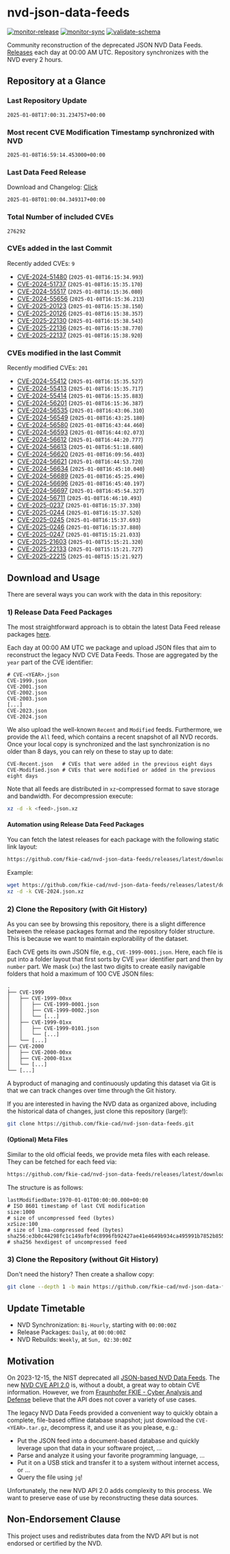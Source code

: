 # nvd-json-data-feeds

[![monitor-release](https://github.com/fkie-cad/nvd-json-data-feeds/actions/workflows/monitor_release.yml/badge.svg)](https://github.com/fkie-cad/nvd-json-data-feeds/actions/workflows/monitor_release.yml)
[![monitor-sync](https://github.com/fkie-cad/nvd-json-data-feeds/actions/workflows/monitor_sync.yml/badge.svg)](https://github.com/fkie-cad/nvd-json-data-feeds/actions/workflows/monitor_sync.yml)
[![validate-schema](https://github.com/fkie-cad/nvd-json-data-feeds/actions/workflows/validate_schema.yml/badge.svg)](https://github.com/fkie-cad/nvd-json-data-feeds/actions/workflows/validate_schema.yml)

Community reconstruction of the deprecated JSON NVD Data Feeds.
[Releases](https://github.com/fkie-cad/nvd-json-data-feeds/releases/latest) each day at 00:00 AM UTC.
Repository synchronizes with the NVD every 2 hours.

## Repository at a Glance

### Last Repository Update

```plain
2025-01-08T17:00:31.234757+00:00
```

### Most recent CVE Modification Timestamp synchronized with NVD

```plain
2025-01-08T16:59:14.453000+00:00
```

### Last Data Feed Release

Download and Changelog: [Click](https://github.com/fkie-cad/nvd-json-data-feeds/releases/latest)

```plain
2025-01-08T01:00:04.349317+00:00
```

### Total Number of included CVEs

```plain
276292
```

### CVEs added in the last Commit

Recently added CVEs: `9`

- [CVE-2024-51480](CVE-2024/CVE-2024-514xx/CVE-2024-51480.json) (`2025-01-08T16:15:34.993`)
- [CVE-2024-51737](CVE-2024/CVE-2024-517xx/CVE-2024-51737.json) (`2025-01-08T16:15:35.170`)
- [CVE-2024-55517](CVE-2024/CVE-2024-555xx/CVE-2024-55517.json) (`2025-01-08T16:15:36.080`)
- [CVE-2024-55656](CVE-2024/CVE-2024-556xx/CVE-2024-55656.json) (`2025-01-08T16:15:36.213`)
- [CVE-2025-20123](CVE-2025/CVE-2025-201xx/CVE-2025-20123.json) (`2025-01-08T16:15:38.150`)
- [CVE-2025-20126](CVE-2025/CVE-2025-201xx/CVE-2025-20126.json) (`2025-01-08T16:15:38.357`)
- [CVE-2025-22130](CVE-2025/CVE-2025-221xx/CVE-2025-22130.json) (`2025-01-08T16:15:38.543`)
- [CVE-2025-22136](CVE-2025/CVE-2025-221xx/CVE-2025-22136.json) (`2025-01-08T16:15:38.770`)
- [CVE-2025-22137](CVE-2025/CVE-2025-221xx/CVE-2025-22137.json) (`2025-01-08T16:15:38.920`)


### CVEs modified in the last Commit

Recently modified CVEs: `201`

- [CVE-2024-55412](CVE-2024/CVE-2024-554xx/CVE-2024-55412.json) (`2025-01-08T16:15:35.527`)
- [CVE-2024-55413](CVE-2024/CVE-2024-554xx/CVE-2024-55413.json) (`2025-01-08T16:15:35.717`)
- [CVE-2024-55414](CVE-2024/CVE-2024-554xx/CVE-2024-55414.json) (`2025-01-08T16:15:35.883`)
- [CVE-2024-56201](CVE-2024/CVE-2024-562xx/CVE-2024-56201.json) (`2025-01-08T16:15:36.387`)
- [CVE-2024-56535](CVE-2024/CVE-2024-565xx/CVE-2024-56535.json) (`2025-01-08T16:43:06.310`)
- [CVE-2024-56549](CVE-2024/CVE-2024-565xx/CVE-2024-56549.json) (`2025-01-08T16:43:25.180`)
- [CVE-2024-56580](CVE-2024/CVE-2024-565xx/CVE-2024-56580.json) (`2025-01-08T16:43:44.460`)
- [CVE-2024-56593](CVE-2024/CVE-2024-565xx/CVE-2024-56593.json) (`2025-01-08T16:44:02.073`)
- [CVE-2024-56612](CVE-2024/CVE-2024-566xx/CVE-2024-56612.json) (`2025-01-08T16:44:20.777`)
- [CVE-2024-56613](CVE-2024/CVE-2024-566xx/CVE-2024-56613.json) (`2025-01-08T16:51:18.680`)
- [CVE-2024-56620](CVE-2024/CVE-2024-566xx/CVE-2024-56620.json) (`2025-01-08T16:09:56.403`)
- [CVE-2024-56621](CVE-2024/CVE-2024-566xx/CVE-2024-56621.json) (`2025-01-08T16:44:53.720`)
- [CVE-2024-56634](CVE-2024/CVE-2024-566xx/CVE-2024-56634.json) (`2025-01-08T16:45:10.040`)
- [CVE-2024-56689](CVE-2024/CVE-2024-566xx/CVE-2024-56689.json) (`2025-01-08T16:45:25.490`)
- [CVE-2024-56696](CVE-2024/CVE-2024-566xx/CVE-2024-56696.json) (`2025-01-08T16:45:40.197`)
- [CVE-2024-56697](CVE-2024/CVE-2024-566xx/CVE-2024-56697.json) (`2025-01-08T16:45:54.327`)
- [CVE-2024-56711](CVE-2024/CVE-2024-567xx/CVE-2024-56711.json) (`2025-01-08T16:46:10.493`)
- [CVE-2025-0237](CVE-2025/CVE-2025-02xx/CVE-2025-0237.json) (`2025-01-08T16:15:37.330`)
- [CVE-2025-0244](CVE-2025/CVE-2025-02xx/CVE-2025-0244.json) (`2025-01-08T16:15:37.520`)
- [CVE-2025-0245](CVE-2025/CVE-2025-02xx/CVE-2025-0245.json) (`2025-01-08T16:15:37.693`)
- [CVE-2025-0246](CVE-2025/CVE-2025-02xx/CVE-2025-0246.json) (`2025-01-08T16:15:37.880`)
- [CVE-2025-0247](CVE-2025/CVE-2025-02xx/CVE-2025-0247.json) (`2025-01-08T15:15:21.033`)
- [CVE-2025-21603](CVE-2025/CVE-2025-216xx/CVE-2025-21603.json) (`2025-01-08T15:15:21.320`)
- [CVE-2025-22133](CVE-2025/CVE-2025-221xx/CVE-2025-22133.json) (`2025-01-08T15:15:21.727`)
- [CVE-2025-22215](CVE-2025/CVE-2025-222xx/CVE-2025-22215.json) (`2025-01-08T15:15:21.927`)


## Download and Usage

There are several ways you can work with the data in this repository:

### 1) Release Data Feed Packages

The most straightforward approach is to obtain the latest Data Feed release packages [here](https://github.com/fkie-cad/nvd-json-data-feeds/releases/latest).

Each day at 00:00 AM UTC we package and upload JSON files that aim to reconstruct the legacy NVD CVE Data Feeds.
Those are aggregated by the `year` part of the CVE identifier:

```
# CVE-<YEAR>.json
CVE-1999.json
CVE-2001.json
CVE-2002.json
CVE-2003.json
[...]
CVE-2023.json
CVE-2024.json
```

We also upload the well-known `Recent` and `Modified` feeds.
Furthermore, we provide the `All` feed, which contains a recent snapshot of all NVD records.
Once your local copy is synchronized and the last synchronization is no older than 8 days, you can rely on these to stay up to date:

```plain
CVE-Recent.json   # CVEs that were added in the previous eight days
CVE-Modified.json # CVEs that were modified or added in the previous eight days
```

Note that all feeds are distributed in `xz`-compressed format to save storage and bandwidth.
For decompression execute:

```sh
xz -d -k <feed>.json.xz
```

#### Automation using Release Data Feed Packages

You can fetch the latest releases for each package with the following static link layout:

```sh
https://github.com/fkie-cad/nvd-json-data-feeds/releases/latest/download/CVE-<YEAR>.json.xz
```

Example:

```sh
wget https://github.com/fkie-cad/nvd-json-data-feeds/releases/latest/download/CVE-2024.json.xz
xz -d -k CVE-2024.json.xz
```

### 2) Clone the Repository (with Git History)

As you can see by browsing this repository, there is a slight difference between the release packages format and the repository folder structure.
This is because we want to maintain explorability of the dataset.

Each CVE gets its own JSON file, e.g., `CVE-1999-0001.json`.
Here, each file is put into a folder layout that first sorts by CVE `year` identifier part and then by `number` part.
We mask (`xx`) the last two digits to create easily navigable folders that hold a maximum of 100 CVE JSON files:

```plain
.
├── CVE-1999
│   ├── CVE-1999-00xx
│   │   ├── CVE-1999-0001.json
│   │   ├── CVE-1999-0002.json
│   │   └── [...]
│   ├── CVE-1999-01xx
│   │   ├── CVE-1999-0101.json
│   │   └── [...]
│   └── [...]
├── CVE-2000
│   ├── CVE-2000-00xx
│   ├── CVE-2000-01xx
│   └── [...]
└── [...]
```

A byproduct of managing and continuously updating this dataset via Git is that we can track changes over time through the Git history.

If you are interested in having the NVD data as organized above, including the historical data of changes, just clone this repository (large!):

```sh
git clone https://github.com/fkie-cad/nvd-json-data-feeds.git
```

#### (Optional) Meta Files

Similar to the old official feeds, we provide meta files with each release. They can be fetched for each feed via:

```sh
https://github.com/fkie-cad/nvd-json-data-feeds/releases/latest/download/CVE-<YEAR>.meta
```

The structure is as follows:

```plain
lastModifiedDate:1970-01-01T00:00:00.000+00:00                          # ISO 8601 timestamp of last CVE modification
size:1000                                                               # size of uncompressed feed (bytes)
xzSize:100                                                              # size of lzma-compressed feed (bytes)
sha256:e3b0c44298fc1c149afbf4c8996fb92427ae41e4649b934ca495991b7852b855 # sha256 hexdigest of uncompressed feed
```

### 3) Clone the Repository (without Git History)

Don't need the history? Then create a shallow copy:

```sh
git clone --depth 1 -b main https://github.com/fkie-cad/nvd-json-data-feeds.git
```


## Update Timetable

* NVD Synchronization: `Bi-Hourly`, starting with `00:00:00Z`
* Release Packages: `Daily`, at `00:00:00Z`
* NVD Rebuilds: `Weekly`, at `Sun, 02:30:00Z`


## Motivation

On 2023-12-15, the NIST deprecated all [JSON-based NVD Data Feeds](https://nvd.nist.gov/vuln/data-feeds#divRetirementBanner-1).
The new [NVD CVE API 2.0](https://nvd.nist.gov/developers/vulnerabilities) is, without a doubt, a great way to obtain CVE information.
However, we from [Fraunhofer FKIE - Cyber Analysis and Defense](https://www.fkie.fraunhofer.de/en/departments/cad.html) believe that the API does not cover a variety of use cases.

The legacy NVD Data Feeds provided a convenient way to quickly obtain a complete, file-based offline database snapshot; just download the `CVE-<YEAR>.tar.gz`, decompress it, and use it as you please, e.g.:

- Put the JSON feed into a document-based database and quickly leverage upon that data in your software project, ...
- Parse and analyze it using your favorite programming language, ...
- Put it on a USB stick and transfer it to a system without internet access, or ...
- Query the file using `jq`!

Unfortunately, the new NVD API 2.0 adds complexity to this process.
We want to preserve ease of use by reconstructing these data sources.

## Non-Endorsement Clause

This project uses and redistributes data from the NVD API but is not endorsed or certified by the NVD.